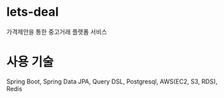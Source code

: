 # lets-deal
가격제안을 통한 중고거래 플랫폼 서비스

# 사용 기술
Spring Boot, Spring Data JPA, Query DSL, Postgresql, AWS(EC2, S3, RDS), Redis

